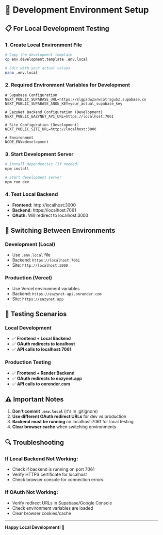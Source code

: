 # 🚀 Development Environment Setup

## 📋 **For Local Development Testing**

### **1. Create Local Environment File**
```bash
# Copy the development template
cp env.development.template .env.local

# Edit with your actual values
nano .env.local
```

### **2. Required Environment Variables for Development**
```env
# Supabase Configuration
NEXT_PUBLIC_SUPABASE_URL=https://slgpzdwzxnwcotragubz.supabase.co
NEXT_PUBLIC_SUPABASE_ANON_KEY=your_actual_supabase_key

# EazyNet Backend Configuration (Development)
NEXT_PUBLIC_EAZYNET_API_URL=https://localhost:7061

# Site Configuration (Development)
NEXT_PUBLIC_SITE_URL=http://localhost:3000

# Environment
NODE_ENV=development
```

### **3. Start Development Server**
```bash
# Install dependencies (if needed)
npm install

# Start development server
npm run dev
```

### **4. Test Local Backend**
- **Frontend:** http://localhost:3000
- **Backend:** https://localhost:7061
- **OAuth:** Will redirect to localhost:3000

## 🔄 **Switching Between Environments**

### **Development (Local)**
- Use `.env.local` file
- Backend: `https://localhost:7061`
- Site: `http://localhost:3000`

### **Production (Vercel)**
- Use Vercel environment variables
- Backend: `https://eazynet-api.onrender.com`
- Site: `https://eazynet.app`

## 🧪 **Testing Scenarios**

### **Local Development**
- ✅ **Frontend + Local Backend**
- ✅ **OAuth redirects to localhost**
- ✅ **API calls to localhost:7061**

### **Production Testing**
- ✅ **Frontend + Render Backend**
- ✅ **OAuth redirects to eazynet.app**
- ✅ **API calls to onrender.com**

## ⚠️ **Important Notes**

1. **Don't commit `.env.local`** (it's in .gitignore)
2. **Use different OAuth redirect URLs** for dev vs production
3. **Backend must be running** on localhost:7061 for local testing
4. **Clear browser cache** when switching environments

## 🔍 **Troubleshooting**

### **If Local Backend Not Working:**
- Check if backend is running on port 7061
- Verify HTTPS certificate for localhost
- Check browser console for connection errors

### **If OAuth Not Working:**
- Verify redirect URLs in Supabase/Google Console
- Check environment variables are loaded
- Clear browser cookies/cache

---

**Happy Local Development! 🎉**
